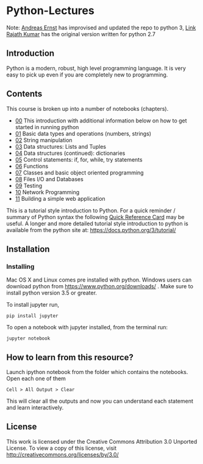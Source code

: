 
# Python-Lectures


Note: [Andreas Ernst](http://users.monash.edu/~andrease/) has improvised and updated the repo to python 3, [Link](https://gitlab.erc.monash.edu.au/andrease/Python4Maths/tree/master)
      [Rajath Kumar]( https://github.com/rajathkumarmp/Python-Lectures. ) has the original version written for python 2.7

## Introduction

Python is a modern, robust, high level programming language. It is very easy to pick up even if you are completely new to programming.


## Contents

This course is broken up into a number of notebooks (chapters).

* [00](Intro-to-Python/00.ipynb) This introduction with additional information below on how to get started in running python
* [01](Intro-to-Python/01.ipynb) Basic data types and operations (numbers, strings) 
* [02](Intro-to-Python/02.ipynb) String manipulation 
* [03](Intro-to-Python/03.ipynb) Data structures: Lists and Tuples
* [04](Intro-to-Python/04.ipynb) Data structures (continued): dictionaries
* [05](Intro-to-Python/05.ipynb) Control statements: if, for, while, try statements
* [06](Intro-to-Python/06.ipynb) Functions
* [07](Intro-to-Python/07.ipynb) Classes and basic object oriented programming
* [08](Intro-to-Python/08.ipynb) Files I/O and Databases
* [09](Intro-to-Python/09.ipynb) Testing
* [10](Intro-to-Python/10.ipynb) Network Programming
* [11](Intro-to-Python/11.ipynb) Building a simple web application


This is a tutorial style introduction to Python. For a quick reminder / summary of Python syntax the following [Quick Reference Card](http://www.cs.put.poznan.pl/csobaniec/software/python/py-qrc.html) may be useful. A longer and more detailed tutorial style introduction to python is available from the python site at: https://docs.python.org/3/tutorial/


## Installation


### Installing 

Mac OS X and Linux comes pre installed with python. Windows users can download python from https://www.python.org/downloads/ .
Make sure to install python version 3.5 or greater.

To install jupyter run,

    pip install jupyter

To open a notebook with jupyter installed, from the terminal run:

    jupyter notebook


## How to learn from this resource?

Launch ipython notebook from the folder which contains the notebooks. Open each one of them

    Cell > All Output > Clear
    
This will clear all the outputs and now you can understand each statement and learn interactively.


## License
This work is licensed under the Creative Commons Attribution 3.0 Unported License. To view a copy of this license, visit http://creativecommons.org/licenses/by/3.0/

